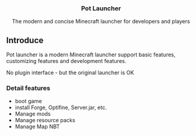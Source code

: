 ### <p align="center">Pot Launcher</p>
<p align="center">The modern and concise Minecraft launcher for developers and players </p>

## Introduce
Pot launcher is a modern Minecraft launcher support basic features, customizing features and development features.

No plugin interface - but the original launcher is OK

### Detail features
- boot game
- install Forge, Optifine, Server.jar, etc.
- Manage mods
- Manage resource packs
- Manage Map NBT
